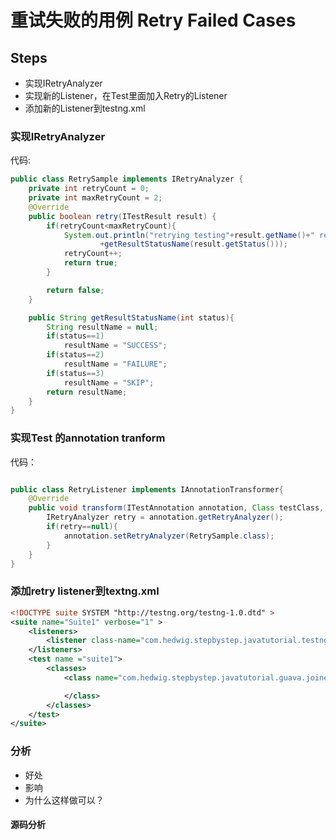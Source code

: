 # 重试失败的用例 Retry Failed Cases

## Steps
- 实现IRetryAnalyzer
- 实现新的Listener，在Test里面加入Retry的Listener
- 添加新的Listener到testng.xml

### 实现IRetryAnalyzer

代码:
```java
public class RetrySample implements IRetryAnalyzer {
    private int retryCount = 0;
    private int maxRetryCount = 2;
    @Override
    public boolean retry(ITestResult result) {
        if(retryCount<maxRetryCount){
            System.out.println("retrying testing"+result.getName()+" result "
                    +getResultStatusName(result.getStatus()));
            retryCount++;
            return true;
        }

        return false;
    }

    public String getResultStatusName(int status){
        String resultName = null;
        if(status==1)
            resultName = "SUCCESS";
        if(status==2)
            resultName = "FAILURE";
        if(status==3)
            resultName = "SKIP";
        return resultName;
    }
}

```

### 实现Test 的annotation tranform

代码：
``` java

public class RetryListener implements IAnnotationTransformer{
    @Override
    public void transform(ITestAnnotation annotation, Class testClass, Constructor testConstructor, Method testMethod) {
        IRetryAnalyzer retry = annotation.getRetryAnalyzer();
        if(retry==null){
            annotation.setRetryAnalyzer(RetrySample.class);
        }
    }
}

```
### 添加retry listener到textng.xml
```xml
<!DOCTYPE suite SYSTEM "http://testng.org/testng-1.0.dtd" >
<suite name="Suite1" verbose="1" >
    <listeners>
        <listener class-name="com.hedwig.stepbystep.javatutorial.testng.listener.RetryListener"></listener>
    </listeners>
    <test name ="suite1">
        <classes>
            <class name="com.hedwig.stepbystep.javatutorial.guava.joinersamples.JoinerBasicTestByTestNG">

            </class>
        </classes>
    </test>
</suite>

```
### 分析
- 好处
- 影响
- 为什么这样做可以？

#### 源码分析


